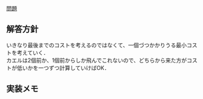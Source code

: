 [問題](https://atcoder.jp/contests/dp/tasks/dp_a)
## 解答方針
いきなり最後までのコストを考えるのではなくて、一個づつかかりうる最小コストを考えていく．<br>
カエルは2個前か、1個前からしか飛んでこれないので、どちらから来た方がコストが低いかを一つずつ計算していけばOK．<br>

## 実装メモ